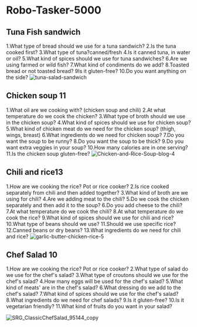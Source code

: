 # Robo-Tasker-5000

## Tuna Fish sandwich 
1.What type of bread should we use for a tuna sandwich?
2.Is the tuna cooked first?
3.What type of tuna?canned/fresh
4.Is it canned tuna, in water or oil?
5.What kind of spices should we use for tuna sandwiches?
6.Are we using farmed or wild fish?
7.What kind of condiments do we add?
8.Toasted bread or not toasted bread?
9Is it gluten-free?
10.Do you want anything on the side?
![tuna-salad-sandwich](https://user-images.githubusercontent.com/127354647/226791658-5b01d1fb-2671-4e95-9394-33d8443a3753.jpg)

## Chicken soup 11
1.What oil are we cooking with? (chicken soup and chili)
2.At what temperature do we cook the chicken?
3.What type of broth should we use in the chicken soup?
4.What kind of spices should we use for chicken soup?
5.What kind of chicken meat do we need for the chicken soup? (thigh, wings, breast)
6.What ingredients do we need for chicken soup?
7.Do you want the soup to be runny?
8.Do you want the soup to be thick?
9.Do you want extra veggies in your soup?
10.How many calories are in one serving?
11.Is the chicken soup gluten-free?
![Chicken-and-Rice-Soup-blog-4](https://user-images.githubusercontent.com/127354647/226792055-8421d939-a21d-4ff5-a5b1-ec00187581a3.jpg)


## Chili and rice13

1.How are we cooking the rice? Pot or rice cooker?
2.Is rice cooked separately from chili and then added together?
3.What kind of broth are we using for chili?
4.Are we adding meat to the chili?
5.Do we cook the chicken separately and then add it to the soup?
6.Do you add cheese to the chili?
7.At what temperature do we cook the chili?
8.At what temperature do we cook the rice?
9.What kind of spices should we use for chili and rice?
10.What type of beans should we use?
11.Should we use specific rice?
12.Canned beans or dry beans?
13.What ingredients do we need for chili and rice?
![garlic-butter-chicken-rice-5](https://user-images.githubusercontent.com/127354647/226792394-8ee7d15c-125e-4393-bfba-cb0e1498e947.jpg)

## Chef Salad 10
1.How are we cooking the rice? Pot or rice cooker?
2.What type of salad do we use for the chef's salad?
3.What type of croutons should we use for the chef's salad?
4.How many eggs will be used for the chef's salad?
5.What kind of meats' are in the chef's salad?
6.What dressing do we add to the chef's salad?
7.What kind of spices should we use for the chef's salad?
8.What ingredients do we need for chef salads?
9.Is it gluten-free?
10.Is it vegetarian friendly?
11.What kind of fruits do you want in your salad?


![SRG_ClassicChefSalad_95144_copy](https://user-images.githubusercontent.com/127354647/226792658-d6883f1b-bfcd-4b9e-b25f-6b4a33d312f5.jpg)
